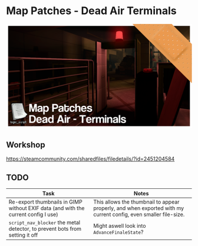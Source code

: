 # Map Patches - Dead Air Terminals
![Add-on's Thumbnail](changelog/xd1.png)

## Workshop
https://steamcommunity.com/sharedfiles/filedetails/?id=2451204584

## TODO
Task | Notes
---- | ------
Re-export thumbnails in GIMP without EXIF data (and with the current config I use) | This allows the thumbnail to appear properly, and when exported with my current config, even smaller file-size.
`script_nav_blocker` the metal detector, to prevent bots from setting it off | Might aswell look into `AdvanceFinaleState`?
